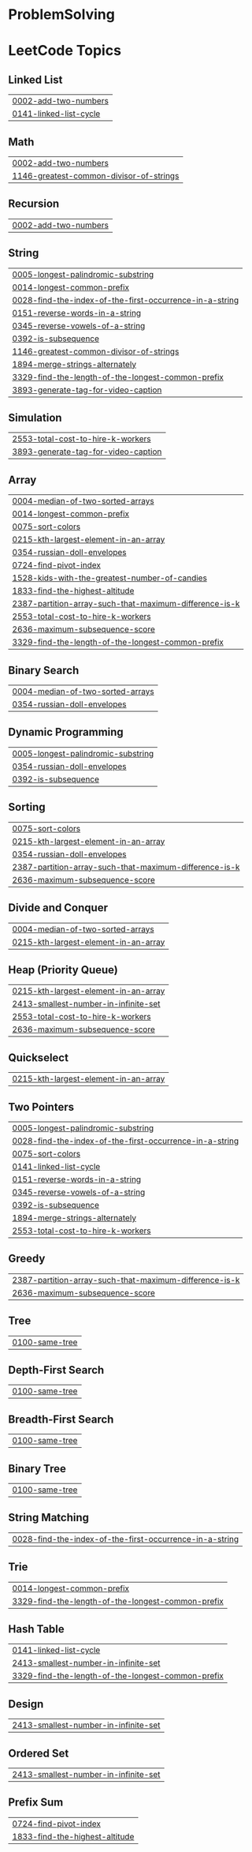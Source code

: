 # ProblemSolving
<!---LeetCode Topics Start-->
# LeetCode Topics
## Linked List
|  |
| ------- |
| [0002-add-two-numbers](https://github.com/jyothsna-ssv/ProblemSolving/tree/master/0002-add-two-numbers) |
| [0141-linked-list-cycle](https://github.com/jyothsna-ssv/ProblemSolving/tree/master/0141-linked-list-cycle) |
## Math
|  |
| ------- |
| [0002-add-two-numbers](https://github.com/jyothsna-ssv/ProblemSolving/tree/master/0002-add-two-numbers) |
| [1146-greatest-common-divisor-of-strings](https://github.com/jyothsna-ssv/ProblemSolving/tree/master/1146-greatest-common-divisor-of-strings) |
## Recursion
|  |
| ------- |
| [0002-add-two-numbers](https://github.com/jyothsna-ssv/ProblemSolving/tree/master/0002-add-two-numbers) |
## String
|  |
| ------- |
| [0005-longest-palindromic-substring](https://github.com/jyothsna-ssv/ProblemSolving/tree/master/0005-longest-palindromic-substring) |
| [0014-longest-common-prefix](https://github.com/jyothsna-ssv/ProblemSolving/tree/master/0014-longest-common-prefix) |
| [0028-find-the-index-of-the-first-occurrence-in-a-string](https://github.com/jyothsna-ssv/ProblemSolving/tree/master/0028-find-the-index-of-the-first-occurrence-in-a-string) |
| [0151-reverse-words-in-a-string](https://github.com/jyothsna-ssv/ProblemSolving/tree/master/0151-reverse-words-in-a-string) |
| [0345-reverse-vowels-of-a-string](https://github.com/jyothsna-ssv/ProblemSolving/tree/master/0345-reverse-vowels-of-a-string) |
| [0392-is-subsequence](https://github.com/jyothsna-ssv/ProblemSolving/tree/master/0392-is-subsequence) |
| [1146-greatest-common-divisor-of-strings](https://github.com/jyothsna-ssv/ProblemSolving/tree/master/1146-greatest-common-divisor-of-strings) |
| [1894-merge-strings-alternately](https://github.com/jyothsna-ssv/ProblemSolving/tree/master/1894-merge-strings-alternately) |
| [3329-find-the-length-of-the-longest-common-prefix](https://github.com/jyothsna-ssv/ProblemSolving/tree/master/3329-find-the-length-of-the-longest-common-prefix) |
| [3893-generate-tag-for-video-caption](https://github.com/jyothsna-ssv/ProblemSolving/tree/master/3893-generate-tag-for-video-caption) |
## Simulation
|  |
| ------- |
| [2553-total-cost-to-hire-k-workers](https://github.com/jyothsna-ssv/ProblemSolving/tree/master/2553-total-cost-to-hire-k-workers) |
| [3893-generate-tag-for-video-caption](https://github.com/jyothsna-ssv/ProblemSolving/tree/master/3893-generate-tag-for-video-caption) |
## Array
|  |
| ------- |
| [0004-median-of-two-sorted-arrays](https://github.com/jyothsna-ssv/ProblemSolving/tree/master/0004-median-of-two-sorted-arrays) |
| [0014-longest-common-prefix](https://github.com/jyothsna-ssv/ProblemSolving/tree/master/0014-longest-common-prefix) |
| [0075-sort-colors](https://github.com/jyothsna-ssv/ProblemSolving/tree/master/0075-sort-colors) |
| [0215-kth-largest-element-in-an-array](https://github.com/jyothsna-ssv/ProblemSolving/tree/master/0215-kth-largest-element-in-an-array) |
| [0354-russian-doll-envelopes](https://github.com/jyothsna-ssv/ProblemSolving/tree/master/0354-russian-doll-envelopes) |
| [0724-find-pivot-index](https://github.com/jyothsna-ssv/ProblemSolving/tree/master/0724-find-pivot-index) |
| [1528-kids-with-the-greatest-number-of-candies](https://github.com/jyothsna-ssv/ProblemSolving/tree/master/1528-kids-with-the-greatest-number-of-candies) |
| [1833-find-the-highest-altitude](https://github.com/jyothsna-ssv/ProblemSolving/tree/master/1833-find-the-highest-altitude) |
| [2387-partition-array-such-that-maximum-difference-is-k](https://github.com/jyothsna-ssv/ProblemSolving/tree/master/2387-partition-array-such-that-maximum-difference-is-k) |
| [2553-total-cost-to-hire-k-workers](https://github.com/jyothsna-ssv/ProblemSolving/tree/master/2553-total-cost-to-hire-k-workers) |
| [2636-maximum-subsequence-score](https://github.com/jyothsna-ssv/ProblemSolving/tree/master/2636-maximum-subsequence-score) |
| [3329-find-the-length-of-the-longest-common-prefix](https://github.com/jyothsna-ssv/ProblemSolving/tree/master/3329-find-the-length-of-the-longest-common-prefix) |
## Binary Search
|  |
| ------- |
| [0004-median-of-two-sorted-arrays](https://github.com/jyothsna-ssv/ProblemSolving/tree/master/0004-median-of-two-sorted-arrays) |
| [0354-russian-doll-envelopes](https://github.com/jyothsna-ssv/ProblemSolving/tree/master/0354-russian-doll-envelopes) |
## Dynamic Programming
|  |
| ------- |
| [0005-longest-palindromic-substring](https://github.com/jyothsna-ssv/ProblemSolving/tree/master/0005-longest-palindromic-substring) |
| [0354-russian-doll-envelopes](https://github.com/jyothsna-ssv/ProblemSolving/tree/master/0354-russian-doll-envelopes) |
| [0392-is-subsequence](https://github.com/jyothsna-ssv/ProblemSolving/tree/master/0392-is-subsequence) |
## Sorting
|  |
| ------- |
| [0075-sort-colors](https://github.com/jyothsna-ssv/ProblemSolving/tree/master/0075-sort-colors) |
| [0215-kth-largest-element-in-an-array](https://github.com/jyothsna-ssv/ProblemSolving/tree/master/0215-kth-largest-element-in-an-array) |
| [0354-russian-doll-envelopes](https://github.com/jyothsna-ssv/ProblemSolving/tree/master/0354-russian-doll-envelopes) |
| [2387-partition-array-such-that-maximum-difference-is-k](https://github.com/jyothsna-ssv/ProblemSolving/tree/master/2387-partition-array-such-that-maximum-difference-is-k) |
| [2636-maximum-subsequence-score](https://github.com/jyothsna-ssv/ProblemSolving/tree/master/2636-maximum-subsequence-score) |
## Divide and Conquer
|  |
| ------- |
| [0004-median-of-two-sorted-arrays](https://github.com/jyothsna-ssv/ProblemSolving/tree/master/0004-median-of-two-sorted-arrays) |
| [0215-kth-largest-element-in-an-array](https://github.com/jyothsna-ssv/ProblemSolving/tree/master/0215-kth-largest-element-in-an-array) |
## Heap (Priority Queue)
|  |
| ------- |
| [0215-kth-largest-element-in-an-array](https://github.com/jyothsna-ssv/ProblemSolving/tree/master/0215-kth-largest-element-in-an-array) |
| [2413-smallest-number-in-infinite-set](https://github.com/jyothsna-ssv/ProblemSolving/tree/master/2413-smallest-number-in-infinite-set) |
| [2553-total-cost-to-hire-k-workers](https://github.com/jyothsna-ssv/ProblemSolving/tree/master/2553-total-cost-to-hire-k-workers) |
| [2636-maximum-subsequence-score](https://github.com/jyothsna-ssv/ProblemSolving/tree/master/2636-maximum-subsequence-score) |
## Quickselect
|  |
| ------- |
| [0215-kth-largest-element-in-an-array](https://github.com/jyothsna-ssv/ProblemSolving/tree/master/0215-kth-largest-element-in-an-array) |
## Two Pointers
|  |
| ------- |
| [0005-longest-palindromic-substring](https://github.com/jyothsna-ssv/ProblemSolving/tree/master/0005-longest-palindromic-substring) |
| [0028-find-the-index-of-the-first-occurrence-in-a-string](https://github.com/jyothsna-ssv/ProblemSolving/tree/master/0028-find-the-index-of-the-first-occurrence-in-a-string) |
| [0075-sort-colors](https://github.com/jyothsna-ssv/ProblemSolving/tree/master/0075-sort-colors) |
| [0141-linked-list-cycle](https://github.com/jyothsna-ssv/ProblemSolving/tree/master/0141-linked-list-cycle) |
| [0151-reverse-words-in-a-string](https://github.com/jyothsna-ssv/ProblemSolving/tree/master/0151-reverse-words-in-a-string) |
| [0345-reverse-vowels-of-a-string](https://github.com/jyothsna-ssv/ProblemSolving/tree/master/0345-reverse-vowels-of-a-string) |
| [0392-is-subsequence](https://github.com/jyothsna-ssv/ProblemSolving/tree/master/0392-is-subsequence) |
| [1894-merge-strings-alternately](https://github.com/jyothsna-ssv/ProblemSolving/tree/master/1894-merge-strings-alternately) |
| [2553-total-cost-to-hire-k-workers](https://github.com/jyothsna-ssv/ProblemSolving/tree/master/2553-total-cost-to-hire-k-workers) |
## Greedy
|  |
| ------- |
| [2387-partition-array-such-that-maximum-difference-is-k](https://github.com/jyothsna-ssv/ProblemSolving/tree/master/2387-partition-array-such-that-maximum-difference-is-k) |
| [2636-maximum-subsequence-score](https://github.com/jyothsna-ssv/ProblemSolving/tree/master/2636-maximum-subsequence-score) |
## Tree
|  |
| ------- |
| [0100-same-tree](https://github.com/jyothsna-ssv/ProblemSolving/tree/master/0100-same-tree) |
## Depth-First Search
|  |
| ------- |
| [0100-same-tree](https://github.com/jyothsna-ssv/ProblemSolving/tree/master/0100-same-tree) |
## Breadth-First Search
|  |
| ------- |
| [0100-same-tree](https://github.com/jyothsna-ssv/ProblemSolving/tree/master/0100-same-tree) |
## Binary Tree
|  |
| ------- |
| [0100-same-tree](https://github.com/jyothsna-ssv/ProblemSolving/tree/master/0100-same-tree) |
## String Matching
|  |
| ------- |
| [0028-find-the-index-of-the-first-occurrence-in-a-string](https://github.com/jyothsna-ssv/ProblemSolving/tree/master/0028-find-the-index-of-the-first-occurrence-in-a-string) |
## Trie
|  |
| ------- |
| [0014-longest-common-prefix](https://github.com/jyothsna-ssv/ProblemSolving/tree/master/0014-longest-common-prefix) |
| [3329-find-the-length-of-the-longest-common-prefix](https://github.com/jyothsna-ssv/ProblemSolving/tree/master/3329-find-the-length-of-the-longest-common-prefix) |
## Hash Table
|  |
| ------- |
| [0141-linked-list-cycle](https://github.com/jyothsna-ssv/ProblemSolving/tree/master/0141-linked-list-cycle) |
| [2413-smallest-number-in-infinite-set](https://github.com/jyothsna-ssv/ProblemSolving/tree/master/2413-smallest-number-in-infinite-set) |
| [3329-find-the-length-of-the-longest-common-prefix](https://github.com/jyothsna-ssv/ProblemSolving/tree/master/3329-find-the-length-of-the-longest-common-prefix) |
## Design
|  |
| ------- |
| [2413-smallest-number-in-infinite-set](https://github.com/jyothsna-ssv/ProblemSolving/tree/master/2413-smallest-number-in-infinite-set) |
## Ordered Set
|  |
| ------- |
| [2413-smallest-number-in-infinite-set](https://github.com/jyothsna-ssv/ProblemSolving/tree/master/2413-smallest-number-in-infinite-set) |
## Prefix Sum
|  |
| ------- |
| [0724-find-pivot-index](https://github.com/jyothsna-ssv/ProblemSolving/tree/master/0724-find-pivot-index) |
| [1833-find-the-highest-altitude](https://github.com/jyothsna-ssv/ProblemSolving/tree/master/1833-find-the-highest-altitude) |
<!---LeetCode Topics End-->
